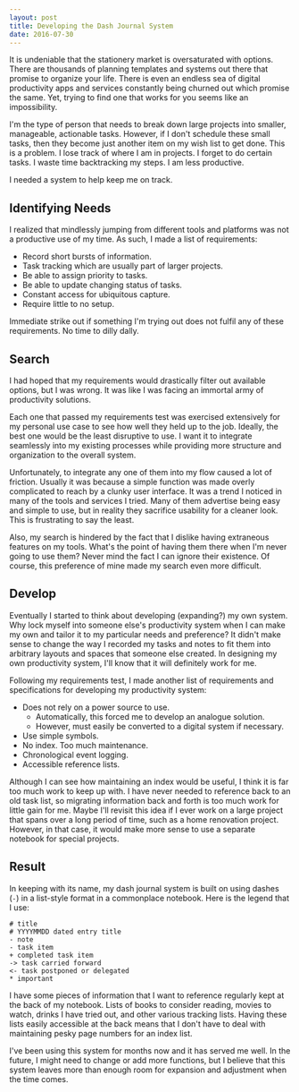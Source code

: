 ```yaml
---
layout: post
title: Developing the Dash Journal System
date: 2016-07-30
---
```


It is undeniable that the stationery market is oversaturated with options. There are thousands of planning templates and systems out there that promise to organize your life. There is even an endless sea of digital productivity apps and services constantly being churned out which promise the same. Yet, trying to find one that works for you seems like an impossibility.

I'm the type of person that needs to break down large projects into smaller, manageable, actionable tasks. However, if I don't schedule these small tasks, then they become just another item on my wish list to get done. This is a problem. I lose track of where I am in projects. I forget to do certain tasks. I waste time backtracking my steps. I am less productive.

I needed a system to help keep me on track.

## Identifying Needs

I realized that mindlessly jumping from different tools and platforms was not a productive use of my time. As such, I made a list of requirements:

- Record short bursts of information.
- Task tracking which are usually part of larger projects.
- Be able to assign priority to tasks.
- Be able to update changing status of tasks.
- Constant access for ubiquitous capture.
- Require little to no setup.

Immediate strike out if something I'm trying out does not fulfil any of these requirements. No time to dilly dally.

## Search

I had hoped that my requirements would drastically filter out available options, but I was wrong. It was like I was facing an immortal army of productivity solutions.

Each one that passed my requirements test was exercised extensively for my personal use case to see how well they held up to the job. Ideally, the best one would be the least disruptive to use. I want it to integrate seamlessly into my existing processes while providing more structure and organization to the overall system.

Unfortunately, to integrate any one of them into my flow caused a lot of friction. Usually it was because a simple function was made overly complicated to reach by a clunky user interface. It was a trend I noticed in many of the tools and services I tried. Many of them advertise being easy and simple to use, but in reality they sacrifice usability for a cleaner look. This is frustrating to say the least.

Also, my search is hindered by the fact that I dislike having extraneous features on my tools. What's the point of having them there when I'm never going to use them? Never mind the fact I can ignore their existence. Of course, this preference of mine made my search even more difficult.

## Develop

Eventually I started to think about developing (expanding?) my own system. Why lock myself into someone else's productivity system when I can make my own and tailor it to my particular needs and preference? It didn't make sense to change the way I recorded my tasks and notes to fit them into arbitrary layouts and spaces that someone else created. In designing my own productivity system, I'll know that it will definitely work for me.

Following my requirements test, I made another list of requirements and specifications for developing my productivity system:

- Does not rely on a power source to use.
  - Automatically, this forced me to develop an analogue solution.
  - However, must easily be converted to a digital system if necessary.
- Use simple symbols.
- No index. Too much maintenance.
- Chronological event logging.
- Accessible reference lists.

Although I can see how maintaining an index would be useful, I think it is far too much work to keep up with. I have never needed to reference back to an old task list, so migrating information back and forth is too much work for little gain for me. Maybe I'll revisit this idea if I ever work on a large project that spans over a long period of time, such as a home renovation project. However, in that case, it would make more sense to use a separate notebook for special projects.

## Result

In keeping with its name, my dash journal system is built on using dashes (`-`) in a list-style format in a commonplace notebook. Here is the legend that I use:

```
# title
# YYYYMMDD dated entry title
- note
- task item
+ completed task item
-> task carried forward
<- task postponed or delegated
* important
```

I have some pieces of information that I want to reference regularly kept at the back of my notebook. Lists of books to consider reading, movies to watch, drinks I have tried out, and other various tracking lists. Having these lists easily accessible at the back means that I don't have to deal with maintaining pesky page numbers for an index list.

I've been using this system for months now and it has served me well. In the future, I might need to change or add more functions, but I believe that this system leaves more than enough room for expansion and adjustment when the time comes.
